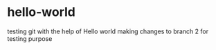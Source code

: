 # hello-world
testing git with the help of Hello world 
making changes to branch 2 for testing purpose
